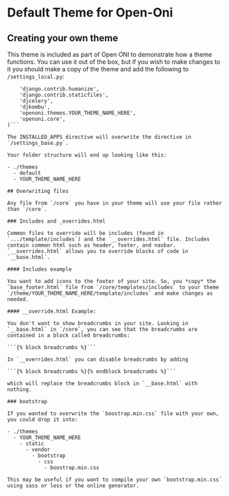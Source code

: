# Default Theme for Open-Oni

## Creating your own theme

This theme is included as part of Open ONI to demonstrate how a theme functions. You can use it out of the box, but if you wish to make changes to it you should make a copy of the theme and add the following to `/settings_local.py`:

```INSTALLED_APPS = (  
    'django.contrib.humanize',  
    'django.contrib.staticfiles',  
    'djcelery',  
    'djkombu',  
    'openoni.themes.YOUR_THEME_NAME_HERE',  
    'openoni.core',
)```

The INSTALLED_APPS directive will overwrite the directive in `/settings_base.py`.

Your folder structure will end up looking like this: 

- ./themes
  - default
  - YOUR_THEME_NAME_HERE

## Overwriting files

Any file from `/core` you have in your theme will use your file rather than `/core`.

### Includes and _overrides.html

Common files to override will be includes (found in `.../template/includes`) and the `__overrides.html` file. Includes contain common html such as header, footer, and navbar. `__overrides.html` allows you to override blocks of code in `__base.html`. 

#### Includes example

You want to add icons to the footer of your site. So, you *copy* the `base_footer.html` file from `/core/templates/includes` to your theme `/theme/YOUR_THEME_NAME_HERE/template/includes` and make changes as needed. 

#### __override.html Example: 

You don't want to show breadcrumbs in your site. Looking in `__base.html` in `/core`, you can see that the breadcrumbs are contained in a block called breadcrumbs: 

```{% block breadcrumbs %}```

In `__overrides.html` you can disable breadcrumbs by adding

```{% block breadcrumbs %}{% endblock breadcrumbs %}```

which will replace the breadcrumbs block in `__base.html` with nothing. 

### bootstrap

If you wanted to overwrite the `boostrap.min.css` file with your own, you could drop it into: 

- ./themes
  - YOUR_THEME_NAME_HERE
    - static
      - vendor
        - bootstrap
          - css
            - boostrap.min.css

This may be useful if you want to compile your own `bootstrap.min.css` using sass or less or the online generator. 

